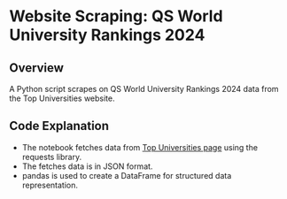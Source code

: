 # Website Scraping: QS World University Rankings 2024

## Overview
A Python script scrapes on QS World University Rankings 2024 data from the Top Universities website.

## Code Explanation
- The notebook fetches data from <a href="https://www.topuniversities.com/world-university-rankings">Top Universities page</a> using the requests library.
- The fetches data is in JSON format.
- pandas is used to create a DataFrame for structured data representation.
